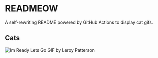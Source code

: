 # READMEOW

A self-rewriting README powered by GitHub Actions to display cat gifs.

## Cats

![Im Ready Lets Go GIF by Leroy Patterson](https://media1.giphy.com/media/CjmvTCZf2U3p09Cn0h/200.gif?cid=9acd02da6mcyci77ksje991b4t6nb2brfxggudt40mwx9j7h&ep=v1_gifs_search&rid=200.gif&ct=g)

